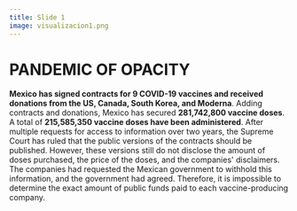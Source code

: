 ```yaml
---
title: Slide 1
image: visualizacion1.png
---
```


# PANDEMIC OF OPACITY

**Mexico has signed contracts for 9 COVID-19 vaccines and received donations from the US, Canada, South Korea, and Moderna**. Adding contracts and donations, Mexico has secured **281,742,800 vaccine doses**. A total of **215,585,350 vaccine doses have been administered**. After multiple requests for access to information over two years, the Supreme Court has ruled that the public versions of the contracts should be published. However, these versions still do not disclose the amount of doses purchased, the price of the doses, and the companies' disclaimers. The companies had requested the Mexican government to withhold this information, and the government had agreed. Therefore, it is impossible to determine the exact amount of public funds paid to each vaccine-producing company.

